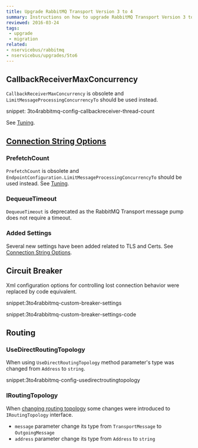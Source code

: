 ```yaml
---
title: Upgrade RabbitMQ Transport Version 3 to 4
summary: Instructions on how to upgrade RabbitMQ Transport Version 3 to 4.
reviewed: 2016-03-24
tags:
 - upgrade
 - migration
related:
- nservicebus/rabbitmq
- nservicebus/upgrades/5to6
---
```



## CallbackReceiverMaxConcurrency

`CallbackReceiverMaxConcurrency` is obsolete and `LimitMessageProcessingConcurrencyTo` should be used instead.

snippet: 3to4rabbitmq-config-callbackreceiver-thread-count

See [Tuning](/nservicebus/operations/tuning.md).


## [Connection String Options](/nservicebus/rabbitmq/configuration-api.md)


### PrefetchCount


`PrefetchCount` is obsolete and `EndpointConfiguration.LimitMessageProcessingConcurrencyTo` should be used instead. See [Tuning](/nservicebus/operations/tuning.md).


### DequeueTimeout

`DequeueTimeout` is deprecated as the RabbitMQ Transport message pump does not require a timeout.


### Added Settings

Several new settings have been added related to TLS and Certs. See [Connection String Options](/nservicebus/rabbitmq/configuration-api.md).


## Circuit Breaker

Xml configuration options for controlling lost connection behavior were replaced by code equivalent.

snippet:3to4rabbitmq-custom-breaker-settings

snippet:3to4rabbitmq-custom-breaker-settings-code

## Routing

### UseDirectRoutingTopology
When using `UseDirectRoutingTopology` method parameter's type was changed from `Address` to `string`.

snippet:3to4rabbitmq-config-usedirectroutingtopology

### IRoutingTopology
When [changing routing topology](/nservicebus/rabbitmq/configuration-api.md#configuring-rabbitmq-transport-to-be-used-changing-routing-topology) some changes were introduced to `IRoutingTopology` interface.
* `message` parameter change its type from `TransportMessage` to `OutgoingMessage`
* `address` parameter change its type from `Address` to `string`